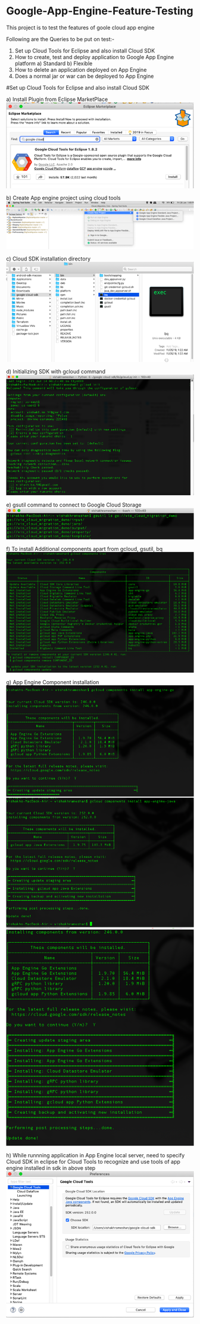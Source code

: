 # Google-App-Engine-Feature-Testing
This project is to test the features of goole cloud app engine

Following are the Queries to be put on test:-

1) Set up Cloud Tools for Eclipse and also install Cloud SDK
2) How to create, test and deploy application to Google App Engine platform
  a) Standard
  b) Flexible
3) How to delete an application deployed on App Engine
4) Does a normal jar or war can be deployed to App Engine

#Set up Cloud Tools for Eclipse and also install Cloud SDK

a) Install Plugin from Eclipse MarketPlace
![alt text](https://github.com/Hitman007IN/Google-App-Engine-Feature-Testing/blob/master/screenshots/setUp/cloud%20tools%20for%20eclipse%20installation%20as%20plugin.png)

b) Create App engine project using cloud tools
![alt text](https://github.com/Hitman007IN/Google-App-Engine-Feature-Testing/blob/master/screenshots/setUp/cloud%20tools%20create%20app%20engine%20project.png)

c) Cloud SDK installation directory
![alt text](https://github.com/Hitman007IN/Google-App-Engine-Feature-Testing/blob/master/screenshots/setUp/google%20sdk%20installation%20dirctory.png)

d) Initializing SDK with gcloud command
![alt text](https://github.com/Hitman007IN/Google-App-Engine-Feature-Testing/blob/master/screenshots/setUp/gcloud%20init%20with%20google%20sdk.png)

e) gsutil command to connect to Google Cloud Storage
![alt text](https://github.com/Hitman007IN/Google-App-Engine-Feature-Testing/blob/master/screenshots/setUp/gsutil%20with%20google%20sdk.png)

f) To install Additional components apart from gcloud, gsutil, bq
![alt text](https://github.com/Hitman007IN/Google-App-Engine-Feature-Testing/blob/master/screenshots/setUp/additional%20component%20to%20install%20in%20sdk.png)

g) App Engine Component installation
![alt text](https://github.com/Hitman007IN/Google-App-Engine-Feature-Testing/blob/master/screenshots/setUp/installing%20app%20engine%20to%20run%20in%20local%20with%20cloud%20tools.png)
![alt text](https://github.com/Hitman007IN/Google-App-Engine-Feature-Testing/blob/master/screenshots/setUp/installing%20app%20engine%20compoent%20for%20java.png)
![alt text](https://github.com/Hitman007IN/Google-App-Engine-Feature-Testing/blob/master/screenshots/setUp/app%20engine%20component%20installition%20done.png)

h) While runnning application in App Engine local server, need to specify Cloud SDK in eclipse for Cloud Tools to recognize and use tools of app engine installed in sdk in above step
![alt text](https://github.com/Hitman007IN/Google-App-Engine-Feature-Testing/blob/master/screenshots/setUp/google%20cloud%20tools%20plugin%20recognizes%20app%20engine%20sdk%20to%20run%20application%20in%20local.png)
